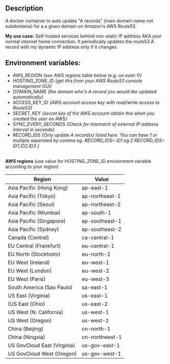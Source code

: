 <h2>Description</h2>
A docker container to auto update "A records" (main domain name not subdomains) for a a given domain on Amazon's AWS Route53.

<b>My use case:</b>
Self-hosted services behind non-static IP address AKA your normal internet home connection. It periodically updates the route53 A record with my dynamic IP address only if it changes.

<h2>Environment variables:</h2>
<ul>
<li> AWS_REGION <i>{see AWS regions table below (e.g. us-east-1)}</i></li>
<li>HOSTING_ZONE_ID <i>{get this from your AWS Route53 console management GUI}</i></li>

<li>DOMAIN_NAME <i>{the domain who's A record you would like updated automatically)</i></li>

<li>ACCESS_KEY_ID <i>{AWS account access key with read/write access to Route53}</i></li>

<li>SECRET_KEY <i>{secret key of the AWS account-obtain this when you created the user on AWS}</i></li>

<li>SYNC_EVERY_SECONDS <I>{Check for mismatch of external IP address interval in seconds}</i></li>
<li>RECORD_IDS <I>{Only update A record(s) listed here. You can have 1 or multiple seperated by comma eg. RECORD_IDS= ID1  eg.2 RECORD_IDS= ID1,ID2,ID3 }</i></li>
</ul>

<br/>
<b>AWS regions</b> (use value for HOSTING_ZONE_ID environment variable according to your region) 
<table >
<tr>
     <th>Region</th>
     <th>Value</th>
</tr>
	<tbody>
		<tr>
			<td>Asia Pacific (Hong Kong) </td>
			<td>ap-east-1</td>
		</tr>
		<tr>
			<td>Asia Pacific (Tokyo)  </td>
			<td>ap-northeast-1</td>
		</tr>
		<tr>
			<td>Asia Pacific (Seoul) </td>
			<td>ap-northeast-2</td>
		</tr>
		<tr>
			<td>Asia Pacific (Mumbai) </td>
			<td>ap-south-1</td>
		</tr>
		<tr>
			<td>Asia Pacific (Singapore) </td>
			<td>ap-southeast-1</td>
		</tr>
		<tr>
			<td>Asia Pacific (Sydney) </td>
			<td>ap-southeast-2</td>
		</tr>
		<tr>
			<td>Canada (Central)</td>
			<td>ca-central-1</td>
		</tr>
		<tr>
			<td>EU Central (Frankfurt)</td>
			<td>eu-central-1</td>
		</tr>
		<tr>
			<td>EU North (Stockholm) </td>
			<td>eu-north-1</td>
		</tr>
		<tr>
			<td>EU West (Ireland)  </td>
			<td>eu-west-1</td>
		</tr>
		<tr>
			<td>EU West (London) </td>
			<td>eu-west-2</td>
		</tr>
		<tr>
			<td>EU West (Paris)</td>
			<td>eu-west-3</td>
		</tr>
		<tr>
			<td>South America (Sao Paulo)</td>
			<td>sa-east-1</td>
		</tr>
		<tr>
			<td>US East (Virginia) </td>
			<td> us-east-1</td>
		</tr>
		<tr>
			<td>{US East (Ohio)</td>
			<td>us-east-2</td>
		</tr>
		<tr>
			<td>US West (N. California)</td>
			<td>us-west-1</td>
		</tr>
		<tr>
			<td>US West (Oregon)</td>
			<td>us-west-2</td>
		</tr>
		<tr>
			<td>China (Beijing)</td>
			<td>cn-north-1</td>
		</tr>
		<tr>
			<td>China (Ningxia)</td>
			<td>cn-northwest-1</td>
		</tr>
		<tr>
			<td>US GovCloud East (Virginia) </td>
			<td>us-gov-east-1</td>
		</tr>
		<tr>
			<td>US GovCloud West (Oregon)</td>
			<td>us-gov-west-1</td>
		</tr>		
	</tbody>
</table>
